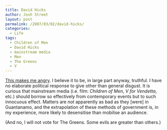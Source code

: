 ```yaml
---
title: David Hicks
author: Josh Street
layout: post
permalink: /2007/03/02/david-hicks/
categories:
  - Life
tags:
  - Children of Men
  - David Hicks
  - mainstream media
  - Men
  - The Greens
  - V
---
```

[This makes me angry][1]. I believe it to be, in large part anyway, truthful. I have no elaborate political response to give other than general disgust. It is curious that mainstream media (i.e. film: *Children of Men*, *V for Vendetta*, etc.) should borrow so effectively from contemporary events but to such innocuous effect. Matters are *not* apparently as bad as they [were] in Guantanamo, and the extrapolation of these methods of government is, in my experience, more likely to desensitise than mobilise an audience.

(And no, I will not vote for The Greens. Some evils are greater than others.)

 [1]: http://www.smh.com.au/articles/2007/03/01/1172338791480.html